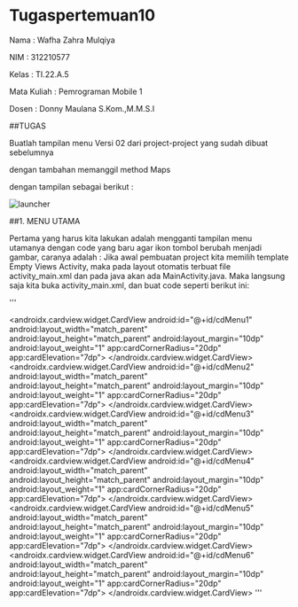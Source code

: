 # Tugaspertemuan10

Nama : Wafha Zahra Mulqiya

NIM : 312210577

Kelas : TI.22.A.5

Mata Kuliah : Pemrograman Mobile 1

Dosen : Donny Maulana S.Kom.,M.M.S.I

##TUGAS

Buatlah tampilan menu Versi 02 dari project-project yang sudah dibuat sebelumnya

dengan tambahan memanggil method Maps

dengan tampilan sebagai berikut :

![launcher](https://github.com/wafhazahra08/Tugaspertemuan10/assets/131223804/c5f31d58-4a54-4a46-a483-49afd7028667)

##1. MENU UTAMA

Pertama yang harus kita lakukan adalah mengganti tampilan menu utamanya dengan code yang baru agar ikon tombol berubah menjadi gambar, caranya adalah : Jika awal pembuatan project kita memilih template Empty Views Activity, maka pada layout otomatis terbuat file activity_main.xml dan pada java akan ada MainActivity.java. Maka langsung saja kita buka activity_main.xml, dan buat code seperti berikut ini:

'''
<?xml version="1.0" encoding="utf-8"?>
<RelativeLayout xmlns:android="http://schemas.android.com/apk/res/android"
    xmlns:app="http://schemas.android.com/apk/res-auto"
    xmlns:tools="http://schemas.android.com/tools"
    android:layout_width="match_parent"
    android:layout_height="match_parent"
    tools:context="com.example.ProjectWafha.MainActivity">
    <RelativeLayout
        android:layout_width="500dp"
        android:layout_height="match_parent"
        android:background="@drawable/bghome">
    </RelativeLayout>
    <LinearLayout
        android:layout_width="match_parent"
        android:layout_height="match_parent"
        android:layout_marginLeft="16dp"
        android:layout_marginTop="100dp"
        android:layout_marginRight="16dp"
        android:orientation="vertical">
        <TextView
            android:id="@+id/textView"
            android:layout_width="match_parent"
            android:layout_height="wrap_content"
            android:fontFamily="serif"
            android:text="Menu Program Wafha"
            android:textAlignment="center"
            android:textColor="@color/white"
            android:textSize="34sp"
            android:textStyle="bold" />
        <LinearLayout
            android:layout_width="match_parent"
            android:layout_height="150dp"
            android:layout_margin="5dp"
            android:orientation="horizontal">
            <androidx.cardview.widget.CardView
                android:id="@+id/cdMenu1"
                android:layout_width="match_parent"
                android:layout_height="match_parent"
                android:layout_margin="10dp"
                android:layout_weight="1"
                app:cardCornerRadius="20dp"
                app:cardElevation="7dp">
                <LinearLayout
                    android:layout_width="match_parent"
                    android:layout_height="match_parent"
                    android:orientation="vertical">
                    <ImageView
                        android:id="@+id/imageView0"
                        android:layout_width="match_parent"
                        android:layout_height="wrap_content"
                        android:layout_margin="16dp"
                        android:layout_weight="1"
                        app:srcCompat="@drawable/iconhello" />
                    <TextView
                        android:id="@+id/textView0"
                        android:layout_width="match_parent"
                        android:layout_height="wrap_content"
                        android:fontFamily="serif"
                        android:text="Hello World"
                        android:textAlignment="center"
                        android:textSize="18dp"
                        android:textStyle="bold" />
                </LinearLayout>
            </androidx.cardview.widget.CardView>
            <androidx.cardview.widget.CardView
                android:id="@+id/cdMenu2"
                android:layout_width="match_parent"
                android:layout_height="match_parent"
                android:layout_margin="10dp"
                android:layout_weight="1"
                app:cardCornerRadius="20dp"
                app:cardElevation="7dp">
                <LinearLayout
                    android:layout_width="match_parent"
                    android:layout_height="match_parent"
                    android:orientation="vertical">
                    <ImageView
                        android:id="@+id/imageView1"
                        android:layout_width="match_parent"
                        android:layout_height="wrap_content"
                        android:layout_margin="16dp"
                        android:layout_weight="1"
                        app:srcCompat="@drawable/iconcount" />
                    <TextView
                        android:id="@+id/textView1"
                        android:layout_width="match_parent"
                        android:layout_height="wrap_content"
                        android:fontFamily="serif"
                        android:text="Fibonacci"
                        android:textAlignment="center"
                        android:textSize="18dp"
                        android:textStyle="bold" />
                </LinearLayout>
            </androidx.cardview.widget.CardView>
        </LinearLayout>
        <LinearLayout
            android:layout_width="match_parent"
            android:layout_height="150dp"
            android:layout_margin="5dp"
            android:orientation="horizontal">
            <androidx.cardview.widget.CardView
                android:id="@+id/cdMenu3"
                android:layout_width="match_parent"
                android:layout_height="match_parent"
                android:layout_margin="10dp"
                android:layout_weight="1"
                app:cardCornerRadius="20dp"
                app:cardElevation="7dp">
                <LinearLayout
                    android:layout_width="match_parent"
                    android:layout_height="match_parent"
                    android:orientation="vertical">
                    <ImageView
                        android:id="@+id/imageView2"
                        android:layout_width="match_parent"
                        android:layout_height="wrap_content"
                        android:layout_margin="16dp"
                        android:layout_weight="1"
                        app:srcCompat="@drawable/iconscroll" />
                    <TextView
                        android:id="@+id/textView2"
                        android:layout_width="match_parent"
                        android:layout_height="wrap_content"
                        android:fontFamily="serif"
                        android:text="Scroll Movie"
                        android:textAlignment="center"
                        android:textSize="18dp"
                        android:textStyle="bold" />
                </LinearLayout>
            </androidx.cardview.widget.CardView>
            <androidx.cardview.widget.CardView
                android:id="@+id/cdMenu4"
                android:layout_width="match_parent"
                android:layout_height="match_parent"
                android:layout_margin="10dp"
                android:layout_weight="1"
                app:cardCornerRadius="20dp"
                app:cardElevation="7dp">
                <LinearLayout
                    android:layout_width="match_parent"
                    android:layout_height="match_parent"
                    android:orientation="vertical">
                    <ImageView
                        android:id="@+id/imageView3"
                        android:layout_width="match_parent"
                        android:layout_height="wrap_content"
                        android:layout_margin="16dp"
                        android:layout_weight="1"
                        app:srcCompat="@drawable/iconalarm" />
                    <TextView
                        android:id="@+id/textView3"
                        android:layout_width="match_parent"
                        android:layout_height="wrap_content"
                        android:fontFamily="serif"
                        android:text="Alarm"
                        android:textAlignment="center"
                        android:textSize="18dp"
                        android:textStyle="bold" />
                </LinearLayout>
            </androidx.cardview.widget.CardView>
        </LinearLayout>
        <LinearLayout
            android:layout_width="match_parent"
            android:layout_height="150dp"
            android:layout_margin="5dp"
            android:orientation="horizontal">
            <androidx.cardview.widget.CardView
                android:id="@+id/cdMenu5"
                android:layout_width="match_parent"
                android:layout_height="match_parent"
                android:layout_margin="10dp"
                android:layout_weight="1"
                app:cardCornerRadius="20dp"
                app:cardElevation="7dp">
                <LinearLayout
                    android:layout_width="match_parent"
                    android:layout_height="match_parent"
                    android:orientation="vertical">
                    <ImageView
                        android:id="@+id/imageView4"
                        android:layout_width="match_parent"
                        android:layout_height="wrap_content"
                        android:layout_margin="16dp"
                        android:layout_weight="1"
                        app:srcCompat="@drawable/iconactivity" />
                    <TextView
                        android:id="@+id/textView4"
                        android:layout_width="match_parent"
                        android:layout_height="wrap_content"
                        android:fontFamily="serif"
                        android:text="Two Activity"
                        android:textAlignment="center"
                        android:textSize="18dp"
                        android:textStyle="bold" />
                </LinearLayout>
            </androidx.cardview.widget.CardView>
            <androidx.cardview.widget.CardView
                android:id="@+id/cdMenu6"
                android:layout_width="match_parent"
                android:layout_height="match_parent"
                android:layout_margin="10dp"
                android:layout_weight="1"
                app:cardCornerRadius="20dp"
                app:cardElevation="7dp">
                <LinearLayout
                    android:layout_width="match_parent"
                    android:layout_height="match_parent"
                    android:orientation="vertical">
                    <ImageView
                        android:id="@+id/imageView5"
                        android:layout_width="match_parent"
                        android:layout_height="wrap_content"
                        android:layout_margin="16dp"
                        android:layout_weight="1"
                        app:srcCompat="@drawable/iconmaps" />
                    <TextView
                        android:id="@+id/textView5"
                        android:layout_width="match_parent"
                        android:layout_height="wrap_content"
                        android:fontFamily="serif"
                        android:text="Maps"
                        android:textAlignment="center"
                        android:textSize="18dp"
                        android:textStyle="bold" />
                </LinearLayout>
            </androidx.cardview.widget.CardView>
        </LinearLayout>
    </LinearLayout>
</RelativeLayout>
'''

